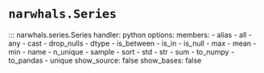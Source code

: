 # `narwhals.Series`

::: narwhals.series.Series
    handler: python
    options:
      members:
        - alias
        - all
        - any
        - cast
        - drop_nulls
        - dtype
        - is_between
        - is_in
        - is_null
        - max
        - mean
        - min
        - name
        - n_unique
        - sample
        - sort
        - std
        - str
        - sum
        - to_numpy
        - to_pandas
        - unique
      show_source: false
      show_bases: false
